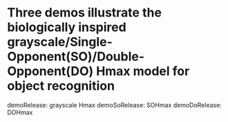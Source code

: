 Three demos illustrate the biologically inspired grayscale/Single-Opponent(SO)/Double-Opponent(DO) Hmax model for object recognition
===============

demoRelease: grayscale Hmax
demoSoRelease: SOHmax
demoDoRelease: DOHmax




